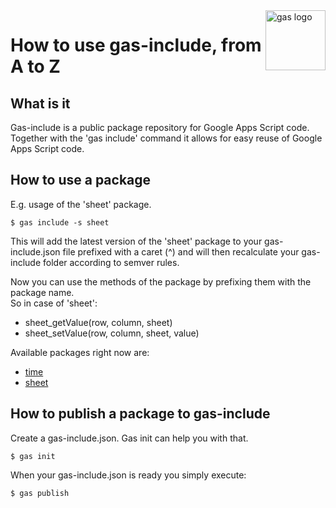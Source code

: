 <img src="../images/logo/gas-logo.png" alt="gas logo" name="gas" align="right" height="96" width="96"/>

# How to use gas-include, from A to Z

## What is it

Gas-include is a public package repository for Google Apps Script code.
Together with the 'gas include' command it allows for easy reuse of Google Apps Script code.

## How to use a package

E.g. usage of the 'sheet' package.

```
$ gas include -s sheet
```
This will add the latest version of the 'sheet' package to your gas-include.json file prefixed with a caret (^) and will then recalculate your gas-include folder according to semver rules.

Now you can use the methods of the package by prefixing them with the package name.   
So in case of 'sheet':   
- sheet_getValue(row, column, sheet)   
- sheet_setValue(row, column, sheet, value)

Available packages right now are:
 - [time](https://github.com/MaartenDesnouck/gas-include-time/blob/master/time.js)
 - [sheet](https://github.com/MaartenDesnouck/gas-include-sheet)


## How to publish a package to gas-include

Create a gas-include.json. Gas init can help you with that.
```
$ gas init
```
When your gas-include.json is ready you simply execute:
```
$ gas publish
```
